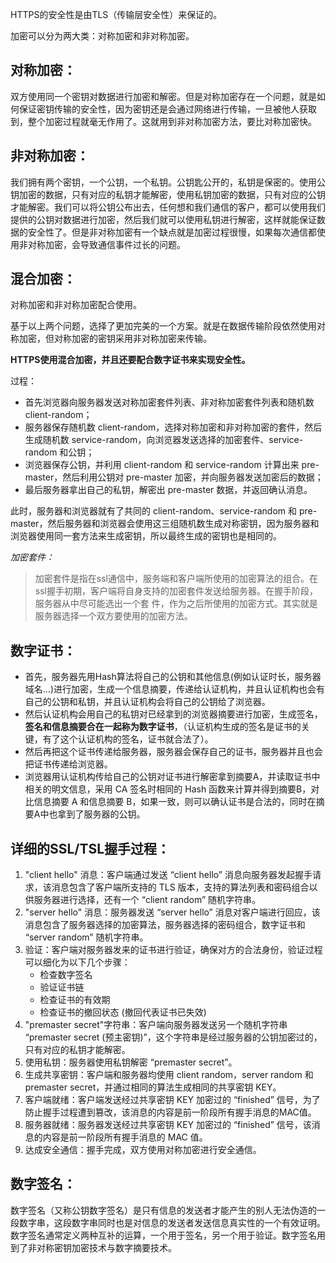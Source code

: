 HTTPS的安全性是由TLS（传输层安全性）来保证的。

加密可以分为两大类：对称加密和非对称加密。

对称加密：
---
双方使用同一个密钥对数据进行加密和解密。但是对称加密存在一个问题，就是如何保证密钥传输的安全性，因为密钥还是会通过网络进行传输，一旦被他人获取到，整个加密过程就毫无作用了。这就用到非对称加密方法，要比对称加密快。

非对称加密：
---
我们拥有两个密钥，一个公钥，一个私钥。公钥匙公开的，私钥是保密的。使用公钥加密的数据，只有对应的私钥才能解密，使用私钥加密的数据，只有对应的公钥才能解密。我们可以将公钥公布出去，任何想和我们通信的客户，都可以使用我们提供的公钥对数据进行加密，然后我们就可以使用私钥进行解密，这样就能保证数据的安全性了。但是非对称加密有一个缺点就是加密过程很慢，如果每次通信都使用非对称加密，会导致通信事件过长的问题。

混合加密：
---
对称加密和非对称加密配合使用。

基于以上两个问题，选择了更加完美的一个方案。就是在数据传输阶段依然使用对称加密，但对称加密的密钥采用非对称加密来传输。

**HTTPS使用混合加密，并且还要配合数字证书来实现安全性。**

过程：
- 首先浏览器向服务器发送对称加密套件列表、非对称加密套件列表和随机数 client-random；
- 服务器保存随机数 client-random，选择对称加密和非对称加密的套件，然后生成随机数 service-random，向浏览器发送选择的加密套件、service-random 和公钥；
- 浏览器保存公钥，并利用 client-random 和 service-random 计算出来 pre-master，然后利用公钥对 pre-master 加密，并向服务器发送加密后的数据；
- 最后服务器拿出自己的私钥，解密出 pre-master 数据，并返回确认消息。

此时，服务器和浏览器就有了共同的 client-random、service-random 和 pre-master，然后服务器和浏览器会使用这三组随机数生成对称密钥，因为服务器和浏览器使用同一套方法来生成密钥，所以最终生成的密钥也是相同的。

*加密套件：*
> 加密套件是指在ssl通信中，服务端和客户端所使用的加密算法的组合。在ssl握手初期，客户端将自身支持的加密套件发送给服务器。在握手阶段，服务器从中尽可能选出一个套
> 件，作为之后所使用的加密方式。其实就是服务器选择一个双方要使用的加密方法。

数字证书：
---
- 首先，服务器先用Hash算法将自己的公钥和其他信息(例如认证时长，服务器域名…)进行加密，生成一个信息摘要，传递给认证机构，并且认证机构也会有自己的公钥和私钥，并且认证机构会将自己的公钥给了浏览器。
- 然后认证机构会用自己的私钥对已经拿到的浏览器摘要进行加密，生成签名，**签名和信息摘要合在一起称为数字证书**，（认证机构生成的签名是证书的关键，有了这个认证机构的签名，证书就合法了）。
- 然后再把这个证书传递给服务器，服务器会保存自己的证书，服务器并且也会把证书传递给浏览器。
- 浏览器用认证机构传给自己的公钥对证书进行解密拿到摘要A，并读取证书中相关的明文信息，采用 CA 签名时相同的 Hash 函数来计算并得到摘要B，对比信息摘要 A 和信息摘要 B，如果一致，则可以确认证书是合法的，同时在摘要A中也拿到了服务器的公钥。

详细的SSL/TSL握手过程：
---
1. "client hello" 消息：客户端通过发送 “client hello” 消息向服务器发起握手请求，该消息包含了客户端所支持的 TLS 版本，支持的算法列表和密码组合以供服务器进行选择，还有一个 “client random” 随机字符串。
2. "server hello" 消息：服务器发送 “server hello” 消息对客户端进行回应，该消息包含了服务器选择的加密算法，服务器选择的密码组合，数字证书和 “server random” 随机字符串。
3. 验证：客户端对服务器发来的证书进行验证，确保对方的合法身份，验证过程可以细化为以下几个步骤：
    - 检查数字签名
    - 验证证书链
    - 检查证书的有效期
    - 检查证书的撤回状态 (撤回代表证书已失效)
4. "premaster secret"字符串：客户端向服务器发送另一个随机字符串 “premaster secret (预主密钥)”，这个字符串是经过服务器的公钥加密过的，只有对应的私钥才能解密。
5. 使用私钥：服务器使用私钥解密 “premaster secret”。
6. 生成共享密钥：客户端和服务器均使用 client random，server random 和 premaster secret，并通过相同的算法生成相同的共享密钥 KEY。
7. 客户端就绪：客户端发送经过共享密钥 KEY 加密过的 “finished” 信号，为了防止握手过程遭到篡改，该消息的内容是前一阶段所有握手消息的MAC值。
8. 服务器就绪：服务器发送经过共享密钥 KEY 加密过的 “finished” 信号，该消息的内容是前一阶段所有握手消息的 MAC 值。
9. 达成安全通信：握手完成，双方使用对称加密进行安全通信。

数字签名： 
---
数字签名（又称公钥数字签名）是只有信息的发送者才能产生的别人无法伪造的一段数字串，这段数字串同时也是对信息的发送者发送信息真实性的一个有效证明。数字签名通常定义两种互补的运算，一个用于签名，另一个用于验证。数字签名用到了非对称密钥加密技术与数字摘要技术。